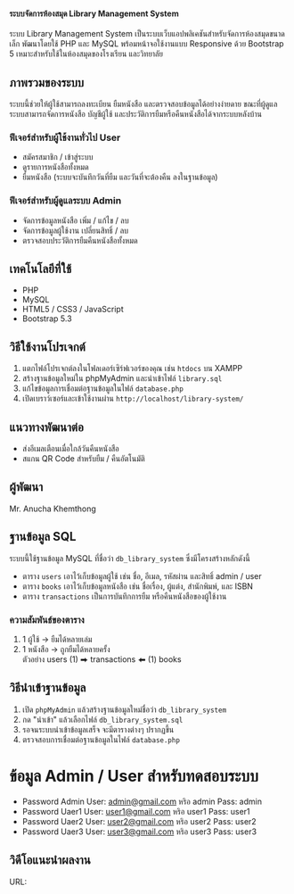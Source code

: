
#### ระบบจัดการห้องสมุด Library Management System
ระบบ Library Management System เป็นระบบเว็บแอปพลิเคชันสำหรับจัดการห้องสมุดขนาดเล็ก พัฒนาโดยใช้ PHP และ MySQL พร้อมหน้าจอใช้งานแบบ Responsive ด้วย Bootstrap 5 เหมาะสำหรับใช้ในห้องสมุดของโรงเรียน และวิทยาลัย 

## ภาพรวมของระบบ
ระบบนี้ช่วยให้ผู้ใช้สามารถลงทะเบียน ยืมหนังสือ และตรวจสอบข้อมูลได้อย่างง่ายดาย ขณะที่ผู้ดูแลระบบสามารถจัดการหนังสือ บัญชีผู้ใช้ และประวัติการยืมหรือคืนหนังสือได้จากระบบหลังบ้าน

### ฟีเจอร์สำหรับผู้ใช้งานทั่วไป User
- สมัครสมาชิก / เข้าสู่ระบบ
- ดูรายการหนังสือทั้งหมด
- ยืมหนังสือ (ระบบจะบันทึกวันที่ยืม และวันที่จะต้องคืน ลงในฐานข้อมูล)

### ฟีเจอร์สำหรับผู้ดูแลระบบ Admin
- จัดการข้อมูลหนังสือ เพิ่ม / แก้ไข / ลบ
- จัดการข้อมูลผู้ใช้งาน เปลี่ยนสิทธิ์ / ลบ
- ตรวจสอบประวัติการยืมคืนหนังสือทั้งหมด

## เทคโนโลยีที่ใช้
- PHP 
- MySQL 
- HTML5 / CSS3 / JavaScript
- Bootstrap 5.3

## วิธีใช้งานโปรเจกต์
1. แตกไฟล์โปรเจกต์ลงในโฟลเดอร์เซิร์ฟเวอร์ของคุณ เช่น `htdocs` บน XAMPP
2. สร้างฐานข้อมูลใหม่ใน phpMyAdmin และนำเข้าไฟล์ `library.sql` 
3. แก้ไขข้อมูลการเชื่อมต่อฐานข้อมูลในไฟล์ `database.php`
4. เปิดเบราว์เซอร์และเข้าใช้งานผ่าน `http://localhost/library-system/`

## แนวทางพัฒนาต่อ
- ส่งอีเมลเตือนเมื่อใกล้วันคืนหนังสือ
- สแกน QR Code สำหรับยืม / คืนอัตโนมัติ

## ผู้พัฒนา
Mr. Anucha Khemthong  

## ฐานข้อมูล SQL
ระบบนี้ใช้ฐานข้อมูล MySQL ที่ชื่อว่า `db_library_system` ซึ่งมีโครงสร้างหลักดังนี้
- ตาราง `users` เอาไว้เก็บข้อมูลผู้ใช้ เช่น ชื่อ, อีเมล, รหัสผ่าน และสิทธิ์ admin / user
- ตาราง `books` เอาไว้เก็บข้อมูลหนังสือ เช่น ชื่อเรื่อง, ผู้แต่ง, สำนักพิมพ์, และ ISBN
- ตาราง `transactions` เป็นการบันทึกการยืม หรือคืนหนังสือของผู้ใช้งาน

### ความสัมพันธ์ของตาราง
1. 1 ผู้ใช้ → ยืมได้หลายเล่ม
2. 1 หนังสือ → ถูกยืมได้หลายครั้ง
<br>ตัวอย่าง
users (1) ⮕ transactions ⬅ (1) books

## วิธีนำเข้าฐานข้อมูล
1. เปิด `phpMyAdmin` แล้วสร้างฐานข้อมูลใหม่ชื่อว่า `db_library_system`
2. กด "นำเข้า" แล้วเลือกไฟล์ `db_library_system.sql`
3. รอจนระบบนำเข้าข้อมูลเสร็จ จะมีตารางต่างๆ ปรากฏขึ้น
4. ตรวจสอบการเชื่อมต่อฐานข้อมูลในไฟล์ `database.php`

# ข้อมูล Admin / User สำหรับทดสอบระบบ
- Password Admin User: admin@gmail.com หริอ admin Pass: admin
- Password Uaer1 User: user1@gmail.com หริอ user1 Pass: user1
- Password Uaer2 User: user2@gmail.com หริอ user2 Pass: user2
- Password Uaer3 User: user3@gmail.com หริอ user3 Pass: user3

## วิดีโอแนะนำผลงาน
URL: 
